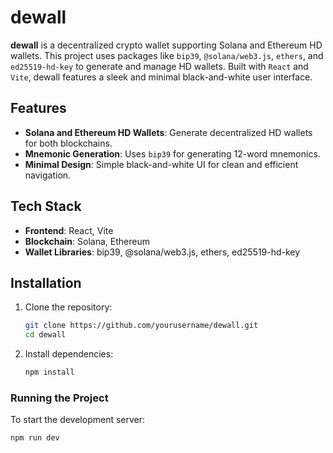 # dewall

**dewall** is a decentralized crypto wallet supporting Solana and Ethereum HD wallets. This project uses packages like `bip39`, `@solana/web3.js`, `ethers`, and `ed25519-hd-key` to generate and manage HD wallets. Built with `React` and `Vite`, dewall features a sleek and minimal black-and-white user interface.

## Features

- **Solana and Ethereum HD Wallets**: Generate decentralized HD wallets for both blockchains.
- **Mnemonic Generation**: Uses `bip39` for generating 12-word mnemonics.
- **Minimal Design**: Simple black-and-white UI for clean and efficient navigation.

## Tech Stack

- **Frontend**: React, Vite
- **Blockchain**: Solana, Ethereum
- **Wallet Libraries**: bip39, @solana/web3.js, ethers, ed25519-hd-key

## Installation

1. Clone the repository:
   ```bash
   git clone https://github.com/yourusername/dewall.git
   cd dewall
    ```
   
2. Install dependencies:

    ```bash
    npm install
    ```

### Running the Project

To start the development server:

```bash
npm run dev